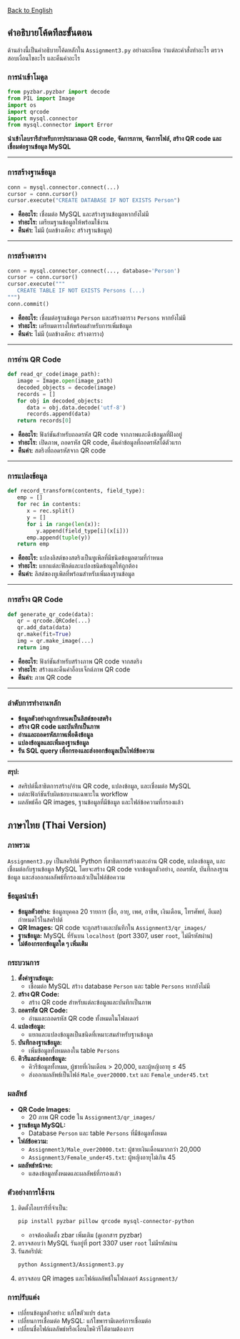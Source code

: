 [Back to English](../README.md)

## คำอธิบายโค้ดทีละขั้นตอน

ด้านล่างนี้เป็นคำอธิบายโค้ดหลักใน `Assignment3.py` อย่างละเอียด ว่าแต่ละคำสั่งทำอะไร ตรวจสอบเงื่อนไขอะไร และคืนค่าอะไร

### การนำเข้าโมดูล

```python
from pyzbar.pyzbar import decode
from PIL import Image
import os
import qrcode
import mysql.connector
from mysql.connector import Error
```
**นำเข้าไลบรารีสำหรับการประมวลผล QR code, จัดการภาพ, จัดการไฟล์, สร้าง QR code และเชื่อมต่อฐานข้อมูล MySQL**

---

### การสร้างฐานข้อมูล

```python
conn = mysql.connector.connect(...)
cursor = conn.cursor()
cursor.execute("CREATE DATABASE IF NOT EXISTS Person")
```
- **คืออะไร:** เชื่อมต่อ MySQL และสร้างฐานข้อมูลหากยังไม่มี
- **ทำอะไร:** เตรียมฐานข้อมูลให้พร้อมใช้งาน
- **คืนค่า:** ไม่มี (ผลข้างเคียง: สร้างฐานข้อมูล)

---

### การสร้างตาราง

```python
conn = mysql.connector.connect(..., database='Person')
cursor = conn.cursor()
cursor.execute("""
   CREATE TABLE IF NOT EXISTS Persons (...)
""")
conn.commit()
```
- **คืออะไร:** เชื่อมต่อฐานข้อมูล `Person` และสร้างตาราง `Persons` หากยังไม่มี
- **ทำอะไร:** เตรียมตารางให้พร้อมสำหรับการเพิ่มข้อมูล
- **คืนค่า:** ไม่มี (ผลข้างเคียง: สร้างตาราง)

---

### การอ่าน QR Code

```python
def read_qr_code(image_path):
   image = Image.open(image_path)
   decoded_objects = decode(image)
   records = []
   for obj in decoded_objects:
      data = obj.data.decode('utf-8')
      records.append(data)
   return records[0]
```
- **คืออะไร:** ฟังก์ชันสำหรับถอดรหัส QR code จากภาพและดึงข้อมูลที่ฝังอยู่
- **ทำอะไร:** เปิดภาพ, ถอดรหัส QR code, คืนค่าข้อมูลที่ถอดรหัสได้ตัวแรก
- **คืนค่า:** สตริงที่ถอดรหัสจาก QR code

---

### การแปลงข้อมูล

```python
def record_transform(contents, field_type):
   emp = []
   for rec in contents:
      x = rec.split()
      y = []
      for i in range(len(x)):
         y.append(field_type[i](x[i]))
      emp.append(tuple(y))
   return emp
```
- **คืออะไร:** แปลงลิสต์ของสตริงเป็นทูเพิลที่มีชนิดข้อมูลตามที่กำหนด
- **ทำอะไร:** แยกแต่ละฟิลด์และแปลงชนิดข้อมูลให้ถูกต้อง
- **คืนค่า:** ลิสต์ของทูเพิลที่พร้อมสำหรับเพิ่มลงฐานข้อมูล

---

### การสร้าง QR Code

```python
def generate_qr_code(data):
   qr = qrcode.QRCode(...)
   qr.add_data(data)
   qr.make(fit=True)
   img = qr.make_image(...)
   return img
```
- **คืออะไร:** ฟังก์ชันสำหรับสร้างภาพ QR code จากสตริง
- **ทำอะไร:** สร้างและคืนค่าอ็อบเจ็กต์ภาพ QR code
- **คืนค่า:** ภาพ QR code

---

### ลำดับการทำงานหลัก

- **ข้อมูลตัวอย่างถูกกำหนดเป็นลิสต์ของสตริง**
- **สร้าง QR code และบันทึกเป็นภาพ**
- **อ่านและถอดรหัสภาพเพื่อดึงข้อมูล**
- **แปลงข้อมูลและเพิ่มลงฐานข้อมูล**
- **รัน SQL query เพื่อกรองและส่งออกข้อมูลเป็นไฟล์ข้อความ**

---

**สรุป:**
- สคริปต์นี้สาธิตการสร้าง/อ่าน QR code, แปลงข้อมูล, และเชื่อมต่อ MySQL
- แต่ละฟังก์ชันรับผิดชอบงานเฉพาะใน workflow
- ผลลัพธ์คือ QR images, ฐานข้อมูลที่มีข้อมูล และไฟล์ข้อความที่กรองแล้ว
## ภาษาไทย (Thai Version)

### ภาพรวม
`Assignment3.py` เป็นสคริปต์ Python ที่สาธิตการสร้างและอ่าน QR code, แปลงข้อมูล, และเชื่อมต่อกับฐานข้อมูล MySQL โดยจะสร้าง QR code จากข้อมูลตัวอย่าง, ถอดรหัส, บันทึกลงฐานข้อมูล และส่งออกผลลัพธ์ที่กรองแล้วเป็นไฟล์ข้อความ

### ข้อมูลนำเข้า
- **ข้อมูลตัวอย่าง:** ข้อมูลบุคคล 20 รายการ (ชื่อ, อายุ, เพศ, อาชีพ, เงินเดือน, โทรศัพท์, อีเมล) กำหนดไว้ในสคริปต์
- **QR Images:** QR code จะถูกสร้างและบันทึกใน `Assignment3/qr_images/`
- **ฐานข้อมูล:** MySQL ที่รันบน `localhost` (port 3307, user `root`, ไม่มีรหัสผ่าน)
- **ไม่ต้องกรอกข้อมูลใด ๆ เพิ่มเติม**

### กระบวนการ
1. **ตั้งค่าฐานข้อมูล:**
   - เชื่อมต่อ MySQL สร้าง database `Person` และ table `Persons` หากยังไม่มี
2. **สร้าง QR Code:**
   - สร้าง QR code สำหรับแต่ละข้อมูลและบันทึกเป็นภาพ
3. **ถอดรหัส QR Code:**
   - อ่านและถอดรหัส QR code ทั้งหมดในโฟลเดอร์
4. **แปลงข้อมูล:**
   - แยกและแปลงข้อมูลเป็นชนิดที่เหมาะสมสำหรับฐานข้อมูล
5. **บันทึกลงฐานข้อมูล:**
   - เพิ่มข้อมูลทั้งหมดลงใน table `Persons`
6. **คิวรีและส่งออกข้อมูล:**
   - คิวรีข้อมูลทั้งหมด, ผู้ชายที่เงินเดือน > 20,000, และผู้หญิงอายุ ≤ 45
   - ส่งออกผลลัพธ์เป็นไฟล์ `Male_over20000.txt` และ `Female_under45.txt`

### ผลลัพธ์
- **QR Code Images:**
  - 20 ภาพ QR code ใน `Assignment3/qr_images/`
- **ฐานข้อมูล MySQL:**
  - Database `Person` และ table `Persons` ที่มีข้อมูลทั้งหมด
- **ไฟล์ข้อความ:**
  - `Assignment3/Male_over20000.txt`: ผู้ชายเงินเดือนมากกว่า 20,000
  - `Assignment3/Female_under45.txt`: ผู้หญิงอายุไม่เกิน 45
- **ผลลัพธ์หน้าจอ:**
  - แสดงข้อมูลทั้งหมดและผลลัพธ์ที่กรองแล้ว

### ตัวอย่างการใช้งาน
1. ติดตั้งไลบรารีที่จำเป็น:
   ```bash
   pip install pyzbar pillow qrcode mysql-connector-python
   ```
   - อาจต้องติดตั้ง zbar เพิ่มเติม (ดูเอกสาร pyzbar)
2. ตรวจสอบว่า MySQL รันอยู่ที่ port 3307 user `root` ไม่มีรหัสผ่าน
3. รันสคริปต์:
   ```bash
   python Assignment3/Assignment3.py
   ```
4. ตรวจสอบ QR images และไฟล์ผลลัพธ์ในโฟลเดอร์ `Assignment3/`

### การปรับแต่ง
- เปลี่ยนข้อมูลตัวอย่าง: แก้ไขตัวแปร `data`
- เปลี่ยนการเชื่อมต่อ MySQL: แก้ไขพารามิเตอร์การเชื่อมต่อ
- เปลี่ยนชื่อไฟล์ผลลัพธ์หรือเงื่อนไขคิวรีได้ตามต้องการ
